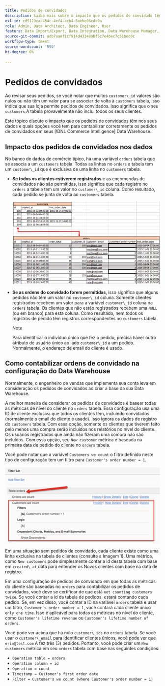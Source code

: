 ```yaml
---
title: Pedidos de convidados
description: Saiba mais sobre o impacto que os pedidos de convidado têm nos seus dados e quais opções você tem para contabilizar corretamente os pedidos de convidado em seus [!DNL Commerce Intelligence] Data Warehouse.
exl-id: cd5120ca-454c-4cf4-acb4-3aebe06cdc9a
role: Admin, Data Architect, Data Engineer, User
feature: Data Import/Export, Data Integration, Data Warehouse Manager, Commerce Tables
source-git-commit: adb7aaef1cf914d43348abf5c7e4bec7c51bed0c
workflow-type: tm+mt
source-wordcount: '550'
ht-degree: 0%

---
```


# Pedidos de convidados

Ao revisar seus pedidos, se você notar que muitos `customer\_id` valores são nulos ou não têm um valor para se associar de volta à `customers` tabela, isso indica que sua loja permite pedidos de convidados. Isso significa que o seu `customers` A tabela provavelmente não inclui todos os seus clientes.

Este tópico discute o impacto que os pedidos de convidados têm nos seus dados e quais opções você tem para contabilizar corretamente os pedidos de convidados em seus [!DNL Commerce Intelligence] Data Warehouse.

## Impacto dos pedidos de convidados nos dados

No banco de dados de comércio típico, há uma variável `orders` tabela que se associa a um `customers` tabela. Todas as linhas no `orders` a tabela tem um `customer\_id` que é exclusiva de uma linha no `customers` tabela.

* **Se todos os clientes estiverem registrados** e as encomendas de convidados não são permitidas, isso significa que cada registro no `orders` a tabela tem um valor no `customer\_id` coluna. Como resultado, cada pedido se junta de volta ao `customers` tabela.

  ![](../../assets/guest-orders-4.png)

* **Se as ordens do convidado forem permitidas**, isso significa que alguns pedidos não têm um valor no `customer\_id` coluna. Somente clientes registrados recebem um valor para a variável `customer\_id` coluna na `orders` tabela. Os clientes que não estão registrados recebem uma `NULL` (ou em branco) para esta coluna. Como resultado, nem todos os registros de pedido têm registros correspondentes no `customers` tabela.

  >[!NOTE]
  >
  >Para identificar o indivíduo único que fez o pedido, precisa haver outro atributo de usuário único ao lado `customer\_id` a um pedido. Normalmente, o endereço de email do cliente é usado.

## Como contabilizar ordens de convidado na configuração do Data Warehouse

Normalmente, o engenheiro de vendas que implementa sua conta leva em consideração os pedidos de convidados ao criar a base da sua Data Warehouse.

A melhor maneira de considerar os pedidos de convidados é basear todas as métricas de nível do cliente no `orders` tabela. Essa configuração usa uma ID de cliente exclusiva que todos os clientes têm, incluindo convidados (normalmente o email do cliente é usado). Isso ignora os dados de registro do `customers` tabela. Com essa opção, somente os clientes que tiverem feito pelo menos uma compra serão incluídos nos relatórios no nível do cliente. Os usuários registrados que ainda não fizeram uma compra não são incluídos. Com essa opção, seu `New customer` métrica é baseada na primeira data de pedido do cliente no `orders` tabela.

Você pode notar que a variável `Customers we count` o filtro definido neste tipo de configuração tem um filtro para `Customer's order number = 1`.

![](../../assets/guest-orders-filter-set.png)

Em uma situação sem pedidos de convidado, cada cliente existe como uma linha exclusiva na tabela de clientes (consulte a Imagem 1). Uma métrica, como `New customers` pode simplesmente contar a id desta tabela com base em `created\_at` data para entender os Novos clientes com base na data de registro.

Em uma configuração de pedidos de convidado em que todas as métricas do cliente são baseadas no `orders` para contabilizar os pedidos de convidados, você deve se certificar de que está `not counting customers twice`. Se você contar a id da tabela de pedidos, estará contando cada pedido. Se, em vez disso, você contar a ID na variável `orders` tabela e usar um filtro, `Customer's order number = 1`, você contará cada cliente único `only one time`. Isso é aplicável para todas as métricas no nível do cliente, como `Customer's lifetime revenue` ou `Customer's lifetime number of orders`.

Você pode ver acima que há nulo `customer\_ids` no `orders` tabela. Se você usar o `customer\_email` para identificar clientes únicos, você pode ver que `erin@test.com` A fez três (3) pedidos. Portanto, você pode criar um `New customers` métrica em seu `orders` tabela com base nas seguintes condições:

* `Operation table = orders`
* `Operation column = id`
* `Operation = count`
* `Timestamp = Customer's first order date`
* `Filter = Customer's we count (where Customer's order number = 1)`
